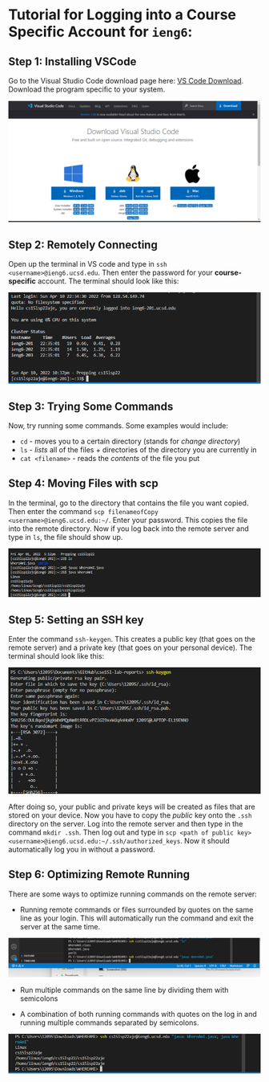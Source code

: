 # Tutorial for Logging into a Course Specific Account for `ieng6`:

## Step 1: Installing VSCode

Go to the Visual Studio Code download page here: [VS Code Download](https://code.visualstudio.com/Download). Download the program specific to your system. 

![Image](./Screenshot%20(345).png)

## Step 2: Remotely Connecting

Open up the terminal in VS code and type in `ssh <username>@ieng6.ucsd.edu`. Then enter the password for your **course-specific** account. The terminal should look like this:

![Image](./Screenshot%20(352).png)

## Step 3: Trying Some Commands

Now, try running some commands. Some examples would include: 
* `cd` - moves you to a certain directory (stands for *change directory*)
* `ls` - *lists* all of the files + directories of the directory you are currently in
* `cat <filename>` - reads the *contents* of the file you put

## Step 4: Moving Files with scp

In the terminal, go to the directory that contains the file you want copied. Then enter the command `scp filenameofCopy <username>@ieng6.ucsd.edu:~/`. Enter your password. This copies the file into the remote directory. Now if you log back into the remote server and type in `ls`, the file should show up. 

![Image](./Screenshot%20(169).png)

## Step 5: Setting an SSH key

Enter the command `ssh-keygen`. This creates a public key (that goes on the remote server) and a private key (that goes on your personal device). The terminal should look like this: 

![Image](./Screenshot%20(509).png)

After doing so, your public and private keys will be created as files that are stored on your device. Now you have to copy the *public* key onto the `.ssh` directory on the server. Log into the remote server and then type in the command `mkdir .ssh`. Then log out and type in `scp <path of public key> <username>@ieng6.ucsd.edu:~/.ssh/authorized_keys`. Now it should automatically log you in without a password.

## Step 6: Optimizing Remote Running

There are some ways to optimize running commands on the remote server:
* Running remote commands or files surrounded by quotes on the same line as your login. This will automatically run the command and exit the server at the same time.

![Image](./Screenshot%20(588).png)

* Run multiple commands on the same line by dividing them with semicolons

* A combination of both running commands with quotes on the log in and running multiple commands separated by semicolons.

![Image](./Screenshot%20(589).png)

